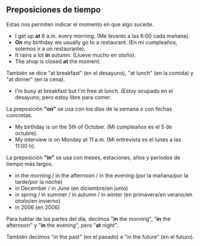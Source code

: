 ## Preposiciones de tiempo

Estas nos permiten indicar el momento en que algo sucede.

- I get up **at** 6 a.m. every morning. (Me levanto a las 6:00 cada mañana).
- **On** my birthday we usually go to a restaurant. (En mi cumpleaños, solemos ir a un restaurante).
- It rains a lot **in** autumn. (Llueve mucho en otoño).
- The shop is closed **at** the moment.

También se dice "at breakfast" (en el desayuno), "at lunch" (en la comida) y "at dinner" (en la cena).

- I'm busy at breakfast but I'm free at lunch. (Estoy ocupado en el desayuno, pero estoy libre para comer.

La preposición **"on"** se usa con los días de la semana o con fechas concretas.

- My birthday is on the 5th of October. (Mi cumpleaños es el 5 de octubre).
- My interview is on Monday at 11 a.m. (Mi entrevista es el lunes a las 11:00 h).

La preposición **"in"** se usa con meses, estaciones, años y periodos de tiempo más largos.

- in the morning / in the afternoon / in the evening (por la mañana/por la tarde/por la noche)
- in December / in June (en diciembre/en junio)
- in spring / in summer / in autumn / in winter (en primavera/en verano/en otoño/en invierno)
- in 2006 (en 2006)

Para hablar de las partes del día, decimos "**in** the morning", "**in** the afternoon" y "**in** the evening", pero "**at** night".

También decimos "in the past" (en el pasado) e "in the future" (en el futuro).